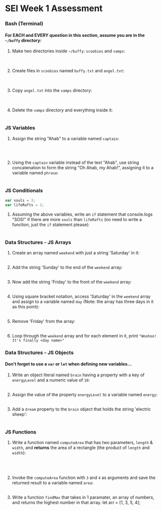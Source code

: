 # SEI Week 1 Assessment

### Bash (Terminal)

#### For EACH and EVERY question in this section, assume you are in the `~/buffy` directory:

1. Make two directories inside `~/buffy`: `scoobies` and `vamps`:
<br><br><br>
<!-- ~/buffy:mkdir Scoobies
mkdir Vamps -->

2. Create files in `scoobies` named `buffy.txt` and `angel.txt`:
<br><br><br>
<!-- ~/buffy: cd Scoobies
touch buffy.txt
touch angel.txt -->

3. Copy `angel.txt` into the `vamps` directory:
   <br><br><br>
   <!-- cp angel.txt angel2.txt
   mv ~/buffy/Vamps -->

4. Delete the `vamps` directory and everything inside it:
   <br><br>
   <!-- rm -rf Vamps -->

### JS Variables

1. Assign the string "Ahab" to a variable named `captain`:
   <!-- const captain = "Ahab"; -->

   <br><br>

2. Using the `captain` variable instead of the text "Ahab", use string concatenation to form the string "Oh Ahab, my Ahab!", assigning it to a variable named `phrase`:
<br><br>
<!-- captain = `Oh Ahab, my Ahab!`;
let phrase = captain; -->

### JS Conditionals

```js
var souls = 3;
var lifeRafts = 2;
```

1. Assuming the above variables, write an `if` statement that console.logs "SOS!" if there are more `souls` than `lifeRafts` (no need to write a function, just the `if` statement please):
   <br><br>
   <!-- if(souls > lifeRafts){
       console.log("SOS!");
   } -->

### Data Structures - JS Arrays

1. Create an array named `weekend` with just a string 'Saturday' in it:
   <br><br>
   <!-- let weekend = "Saturday"; -->

2. Add the string 'Sunday' to the end of the `weekend` array:
<br><br>
<!-- weekend.push("Sunday"); -->

3. Now add the string 'Friday' to the front of the `weekend` array:
<br><br>
<!-- weekend.shift("Friday"); -->

4. Using square bracket notation, access 'Saturday' in the `weekend` array and assign to a variable named `day` (Note: the array has three days in it as this point):
<br><br>
<!-- var day =  weekend[1]; -->

5. Remove 'Friday' from the array:
   <br><br>
   <!-- weekend.unshift.weekend[0]; -->

6. Loop through the `weekend` array and for each element in it, print `"Woohoo! It's finally <day name>"`
   <!-- console.log(`Woohoo! It is finally ${weekend[0]}); -->
   <!-- console.log(`Woohoo! It is finally ${weekend[1]}); -->

### Data Structures - JS Objects

#### Don't forget to use a `var` or `let` when defining new variables...

1. Write an object literal named `brain` having a property with a key of `energyLevel` and a numeric value of `10`:
   <br><br>
   <!-- const brain {
   energyLevel: 10
   }; -->

2. Assign the value of the property `energyLevel` to a variable named `energy`:
   <br><br>
   <!-- let energy = brain.energyLevel; -->

3. Add a `dream` property to the `brain` object that holds the string 'electric sheep':
   <br><br>
   <!-- let dream = "electric sheep";
   brain.dream; -->

### JS Functions

1. Write a function named `computeArea` that has two parameters, `length` & `width`, and **returns** the area of a rectangle (the product of `length` and `width`):
   <br><br><br><br>
   <!-- function computeArea("length" , "width") {
       length * width = return;
   } -->

2. Invoke the `computeArea` function with `3` and `4` as arguments and save the returned result to a variable named `area`:<br><br>
<!-- computeArea(3 , 4);
area = ___; -->

3. Write a function `findMax` that takes in 1 paramater, an array of numbers, and returns the highest number in that array.
let arr = [1, 3, 5, 4];
<!--
   function findMax(arr){
       for(i=0; i<5; i++)
   if(arr[])
   }
IDK -->
